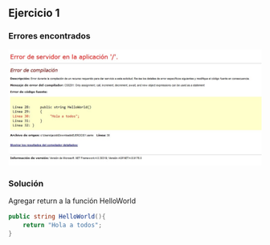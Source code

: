 ## Ejercicio 1
### Errores encontrados

![](/img/ex1.jpeg)

### Solución
Agregar return a la función HelloWorld

```cs
public string HelloWorld(){
    return "Hola a todos";
}
```